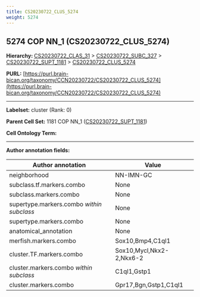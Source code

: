```yaml
---
title: CS20230722_CLUS_5274
weight: 5274
---
```

## 5274 COP NN_1 (CS20230722_CLUS_5274)
<b>Hierarchy: </b>
[CS20230722_CLAS_31](../CS20230722_CLAS_31) >
[CS20230722_SUBC_327](../CS20230722_SUBC_327) >
[CS20230722_SUPT_1181](../CS20230722_SUPT_1181) >
[CS20230722_CLUS_5274](../CS20230722_CLUS_5274)

**PURL:** [https://purl.brain-bican.org/taxonomy/CCN20230722/CS20230722_CLUS_5274](https://purl.brain-bican.org/taxonomy/CCN20230722/CS20230722_CLUS_5274)

---


**Labelset:** cluster (Rank: 0)

**Parent Cell Set:** 1181 COP NN_1 ([CS20230722_SUPT_1181](../CS20230722_SUPT_1181))



**Cell Ontology Term:** 

[MARKER GENES.]: #


---

[TRANSFERRED ANNOTATIONS.]: #


[AUTHOR ANNOTATION FIELDS.]: #


**Author annotation fields:**

| Author annotation | Value |
|-------------------|-------|
|neighborhood|NN-IMN-GC|
|subclass.tf.markers.combo|None|
|subclass.markers.combo|None|
|supertype.markers.combo _within subclass_|None|
|supertype.markers.combo|None|
|anatomical_annotation|None|
|merfish.markers.combo|Sox10,Bmp4,C1ql1|
|cluster.TF.markers.combo|Sox10,Mycl,Nkx2-2,Nkx6-2|
|cluster.markers.combo _within subclass_|C1ql1,Gstp1|
|cluster.markers.combo|Gpr17,Bgn,Gstp1,C1ql1|
